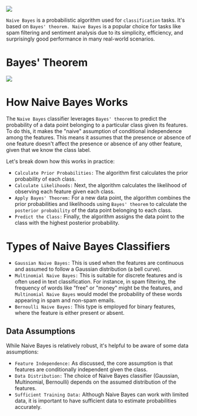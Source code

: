 ![](Pasted%20image%2020250821074100.png)

`Naive Bayes` is a probabilistic algorithm used for `classification` tasks. It's based on `Bayes' theorem. Naive Bayes` is a popular choice for tasks like spam filtering and sentiment analysis due to its simplicity, efficiency, and surprisingly good performance in many real-world scenarios.

# **Bayes' Theorem**

![](Pasted%20image%2020250821074112.png)

# **How Naive Bayes Works**

The `Naive Bayes` classifier leverages `Bayes' theorem` to predict the probability of a data point belonging to a particular class given its features. To do this, it makes the "naive" assumption of conditional independence among the features. This means it assumes that the presence or absence of one feature doesn't affect the presence or absence of any other feature, given that we know the class label.

Let's break down how this works in practice:

- `Calculate Prior Probabilities:` The algorithm first calculates the prior probability of each class.
- `Calculate Likelihoods:` Next, the algorithm calculates the likelihood of observing each feature given each class.
- `Apply Bayes' Theorem:` For a new data point, the algorithm combines the prior probabilities and likelihoods using `Bayes' theorem` to calculate the `posterior probability` of the data point belonging to each class.
- `Predict the Class:` Finally, the algorithm assigns the data point to the class with the highest posterior probability.

# **Types of Naive Bayes Classifiers**

- `Gaussian Naive Bayes:` This is used when the features are continuous and assumed to follow a Gaussian distribution (a bell curve).
- `Multinomial Naive Bayes:` This is suitable for discrete features and is often used in text classification. For instance, in spam filtering, the frequency of words like "free" or "money" might be the features, and `Multinomial Naive Bayes` would model the probability of these words appearing in spam and non-spam emails.
- `Bernoulli Naive Bayes:` This type is employed for binary features, where the feature is either present or absent.

## Data Assumptions

While Naive Bayes is relatively robust, it's helpful to be aware of some data assumptions:

- `Feature Independence:` As discussed, the core assumption is that features are conditionally independent given the class.
- `Data Distribution:` The choice of Naive Bayes classifier (Gaussian, Multinomial, Bernoulli) depends on the assumed distribution of the features.
- `Sufficient Training Data:` Although Naive Bayes can work with limited data, it is important to have sufficient data to estimate probabilities accurately.